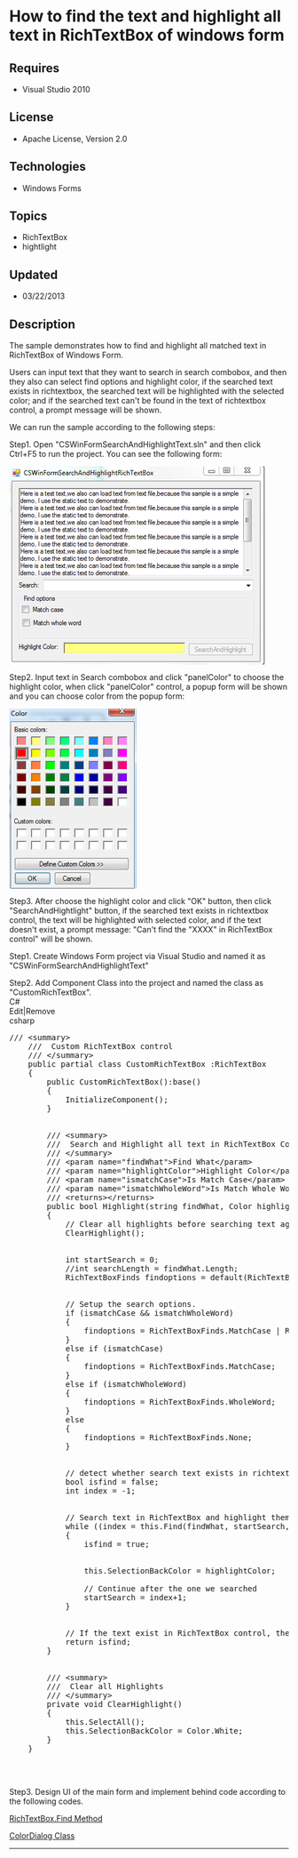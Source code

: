 # How to find the text and highlight all text in RichTextBox of windows form
## Requires
- Visual Studio 2010
## License
- Apache License, Version 2.0
## Technologies
- Windows Forms
## Topics
- RichTextBox
- hightlight
## Updated
- 03/22/2013
## Description

<p class="MsoNormal"><span style="">The sample demonstrates how to find and highlight all matched text in RichTextBox of Windows Form.
</span></p>
<p class="MsoNormal" style="margin-bottom:0in; margin-bottom:.0001pt; line-height:normal; text-autospace:none">
<span style="">Users can input text that they want to search in search combobox, and then they also can select find options and highlight color, if the searched text exists in richtextbox, the searched text will be highlighted with the selected color; and if
 the searched text can't be found in the text of richtextbox control, a prompt message will be shown.
</span></p>
<p class="MsoNormal" style="margin-bottom:0in; margin-bottom:.0001pt; line-height:normal; text-autospace:none">
<span style="">We can run the sample according to the following steps: </span></p>
<p class="MsoNormal" style="margin-bottom:0in; margin-bottom:.0001pt; line-height:normal; text-autospace:none">
<span style=""></span></p>
<p class="MsoNormal" style="margin-bottom:0in; margin-bottom:.0001pt; line-height:normal; text-autospace:none">
<span style="">Step1. Open &quot;CSWinFormSearchAndHighlightText.sln&quot; and then click Ctrl&#43;F5 to run the project. You can see the following form:
</span></p>
<p class="MsoNormal" style="margin-bottom:0in; margin-bottom:.0001pt; line-height:normal; text-autospace:none">
<span style=""><img src="78770-image.png" alt="" width="461" height="357" align="middle">
</span><span style=""></span></p>
<p class="MsoNormal" style="margin-bottom:0in; margin-bottom:.0001pt; line-height:normal; text-autospace:none">
<span style="">Step2. Input text in Search combobox and click &quot;panelColor&quot; to choose the highlight color, when click &quot;panelColor&quot; control, a popup form will be shown and you can choose color from the popup form:
</span></p>
<p class="MsoNormal" style="margin-bottom:0in; margin-bottom:.0001pt; line-height:normal; text-autospace:none">
<span style=""><img src="78771-image.png" alt="" width="230" height="324" align="middle">
</span><span style=""></span></p>
<p class="MsoNormal" style="margin-bottom:0in; margin-bottom:.0001pt; line-height:normal; text-autospace:none">
<span style="">Step3. After choose the highlight color and click &quot;OK&quot; button, then click &quot;SearchAndHightlight&quot; button, if the searched text exists in richtextbox control, the text will be highlighted with selected color, and if the text
 doesn't exist, a prompt message: &quot;Can't find the &quot;XXXX&quot; in RichTextBox control&quot; will be shown.
</span></p>
<p class="MsoNormal" style="margin-bottom:0in; margin-bottom:.0001pt; line-height:normal; text-autospace:none">
<span style="">Step1. Create Windows Form project via Visual Studio and named it as &quot;CSWinFormSearchAndHighlightText&quot;
</span></p>
<p class="MsoNormal" style="margin-bottom:0in; margin-bottom:.0001pt; line-height:normal; text-autospace:none">
<span style=""></span></p>
<p class="MsoNormal" style="margin-bottom:0in; margin-bottom:.0001pt; line-height:normal; text-autospace:none">
<span style="">Step2. Add Component Class into the project and named the class as &quot;CustomRichTextBox&quot;.
</span></p>
<div class="scriptcode">
<div class="pluginEditHolder" pluginCommand="mceScriptCode">
<div class="title"><span>C#</span></div>
<div class="pluginLinkHolder"><span class="pluginEditHolderLink">Edit</span>|<span class="pluginRemoveHolderLink">Remove</span>
</div>
<span class="hidden">csharp</span>

<pre id="codePreview" class="csharp">
/// &lt;summary&gt;
    ///  Custom RichTextBox control
    /// &lt;/summary&gt;
    public partial class CustomRichTextBox :RichTextBox
    {
        public CustomRichTextBox():base()
        {
            InitializeComponent();
        }


        /// &lt;summary&gt;
        ///  Search and Highlight all text in RichTextBox Control 
        /// &lt;/summary&gt;
        /// &lt;param name=&quot;findWhat&quot;&gt;Find What&lt;/param&gt;
        /// &lt;param name=&quot;highlightColor&quot;&gt;Highlight Color&lt;/param&gt;
        /// &lt;param name=&quot;ismatchCase&quot;&gt;Is Match Case&lt;/param&gt;
        /// &lt;param name=&quot;ismatchWholeWord&quot;&gt;Is Match Whole Word&lt;/param&gt;
        /// &lt;returns&gt;&lt;/returns&gt;
        public bool Highlight(string findWhat, Color highlightColor, bool ismatchCase, bool ismatchWholeWord)
        {
            // Clear all highlights before searching text again
            ClearHighlight();


            int startSearch = 0;
            //int searchLength = findWhat.Length;
            RichTextBoxFinds findoptions = default(RichTextBoxFinds);


            // Setup the search options.
            if (ismatchCase && ismatchWholeWord)
            {
                findoptions = RichTextBoxFinds.MatchCase | RichTextBoxFinds.WholeWord;
            }
            else if (ismatchCase)
            {
                findoptions = RichTextBoxFinds.MatchCase;
            }
            else if (ismatchWholeWord)
            {
                findoptions = RichTextBoxFinds.WholeWord;
            }
            else
            {
                findoptions = RichTextBoxFinds.None;
            }


            // detect whether search text exists in richtextbox
            bool isfind = false;
            int index = -1;


            // Search text in RichTextBox and highlight them with color.
            while ((index = this.Find(findWhat, startSearch, findoptions)) &gt; -1)
            {
                isfind = true;


                this.SelectionBackColor = highlightColor;
                
                // Continue after the one we searched
                startSearch = index&#43;1;
            }


            // If the text exist in RichTextBox control, then return true, otherwise, return false
            return isfind;
        }


        /// &lt;summary&gt;
        ///  Clear all Highlights 
        /// &lt;/summary&gt;
        private void ClearHighlight()
        {
            this.SelectAll();
            this.SelectionBackColor = Color.White;
        }
    }

</pre>
</div>
</div>
<div class="endscriptcode">&nbsp;</div>
<p class="MsoNormal" style="margin-bottom:0in; margin-bottom:.0001pt; line-height:normal; text-autospace:none">
<span style=""></span></p>
<p class="MsoNormal" style="margin-bottom:0in; margin-bottom:.0001pt; line-height:normal; text-autospace:none">
<span style="">Step3. Design UI of the main form and implement behind code according to the following codes.
</span></p>
<p class="MsoNormal" style="margin-bottom:0in; margin-bottom:.0001pt; line-height:normal; text-autospace:none">
<span style=""><a href="http://msdn.microsoft.com/en-us/library/3134f2f7.aspx">RichTextBox.Find Method</a>
</span></p>
<p class="MsoNormal" style="margin-bottom:0in; margin-bottom:.0001pt; line-height:normal; text-autospace:none">
<span style=""><a href="http://msdn.microsoft.com/en-us/library/f3fk1e1k(v=vs.90).aspx">ColorDialog Class</a>
</span></p>
<hr>
<div><a href="http://go.microsoft.com/?linkid=9759640" style="margin-top:3px"><img alt="" src="http://bit.ly/onecodelogo">
</a></div>
